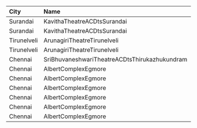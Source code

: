 | City        | Name                                          |  Time | Type            | Price | Capacity | Booked |
| :---------- | :-------------------------------------------- | ----: | :-------------- | ----: | -------: | -----: |
| Surandai    | KavithaTheatreACDtsSurandai                   | 11:15 | BoxAc           |   80₹ |       22 |      0 |
| Surandai    | KavithaTheatreACDtsSurandai                   | 11:15 | FirstClassNonAc |   60₹ |      114 |      0 |
| Tirunelveli | ArunagiriTheatreTirunelveli                   | 11:30 | ACBoxA          |  130₹ |       35 |      0 |
| Tirunelveli | ArunagiriTheatreTirunelveli                   | 11:30 | FirstClassNonAC |  100₹ |      534 |      0 |
| Chennai     | SriBhuvaneshwariTheatreACDtsThirukazhukundram | 14:30 | FirstClass      |  100₹ |      418 |     20 |
| Chennai     | AlbertComplexEgmore                           | 15:00 | FirstClass      |   95₹ |      158 |     90 |
| Chennai     | AlbertComplexEgmore                           | 15:00 | SecondClass     |   75₹ |       84 |     49 |
| Chennai     | AlbertComplexEgmore                           | 15:00 | ThirdClass      |   50₹ |       28 |     14 |
| Chennai     | AlbertComplexEgmore                           | 18:30 | FirstClass      |   95₹ |      158 |     90 |
| Chennai     | AlbertComplexEgmore                           | 18:30 | SecondClass     |   75₹ |       84 |     42 |
| Chennai     | AlbertComplexEgmore                           | 18:30 | ThirdClass      |   50₹ |       28 |     14 |